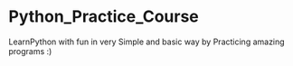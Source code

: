 # Python_Practice_Course
LearnPython with fun in very Simple and basic way by Practicing amazing programs :)
